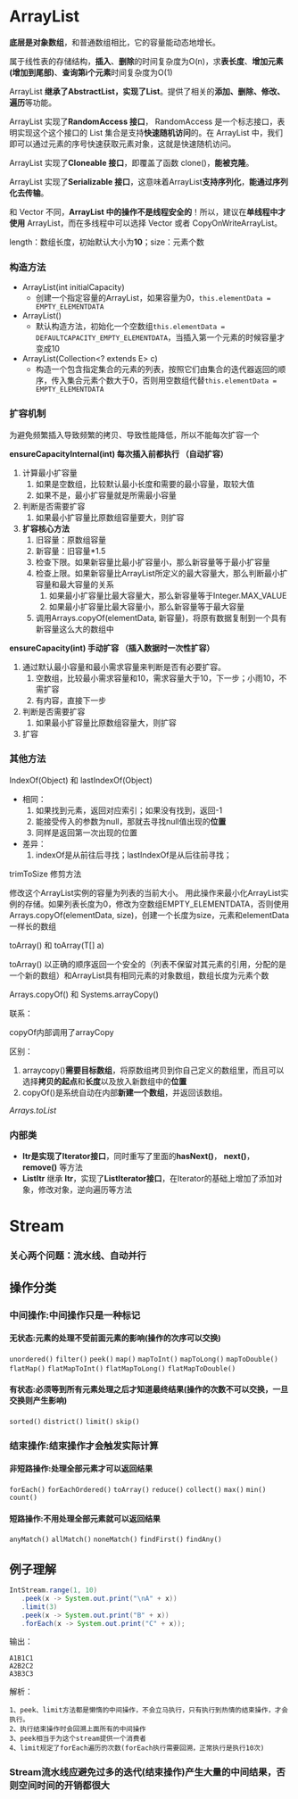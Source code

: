# ArrayList

**底层是对象数组**，和普通数组相比，它的容量能动态地增长。

属于线性表的存储结构，**插入**、**删除**的时间复杂度为O(n)，求**表长度**、**增加元素(增加到尾部)**、**查询第i个元素**时间复杂度为O(1)

ArrayList **继承了AbstractList，实现了List**。提供了相关的**添加、删除、修改、遍历**等功能。

ArrayList 实现了**RandomAccess 接口**， RandomAccess 是一个标志接口，表明实现这个这个接口的 List 集合是支持**快速随机访问**的。在 ArrayList 中，我们即可以通过元素的序号快速获取元素对象，这就是快速随机访问。

ArrayList 实现了**Cloneable 接口**，即覆盖了函数 clone()，**能被克隆**。

ArrayList 实现了**Serializable 接口**，这意味着ArrayList**支持序列化**，**能通过序列化去传输**。

和 Vector 不同，**ArrayList 中的操作不是线程安全的**！所以，建议在**单线程中才使用** ArrayList，而在多线程中可以选择 Vector 或者 CopyOnWriteArrayList。

length：数组长度，初始默认大小为**10**；size：元素个数





### 构造方法

- ArrayList(int initialCapacity)
  - 创建一个指定容量的ArrayList，如果容量为0，`this.elementData = EMPTY_ELEMENTDATA`
- ArrayList()
  - 默认构造方法，初始化一个空数组`this.elementData = DEFAULTCAPACITY_EMPTY_ELEMENTDATA`，当插入第一个元素的时候容量才变成10
- ArrayList(Collection<? extends E> c)
  - 构造一个包含指定集合的元素的列表，按照它们由集合的迭代器返回的顺序，传入集合元素个数大于0，否则用空数组代替`this.elementData = EMPTY_ELEMENTDATA`



### 扩容机制

为避免频繁插入导致频繁的拷贝、导致性能降低，所以不能每次扩容一个

**ensureCapacityInternal(int) 每次插入前都执行 （自动扩容）**

1. 计算最小扩容量
   1. 如果是空数组，比较默认最小长度和需要的最小容量，取较大值
   2. 如果不是，最小扩容量就是所需最小容量
2. 判断是否需要扩容
   1. 如果最小扩容量比原数组容量要大，则扩容
3. **扩容核心方法**
   1. 旧容量：原数组容量
   2. 新容量：旧容量*1.5
   3. 检查下限。如果新容量比最小扩容量小，那么新容量等于最小扩容量
   4. 检查上限。如果新容量比ArrayList所定义的最大容量大，那么判断最小扩容量和最大容量的关系
      1. 如果最小扩容量比最大容量大，那么新容量等于Integer.MAX_VALUE
      2. 如果最小扩容量比最大容量小，那么新容量等于最大容量
   5. 调用Arrays.copyOf(elementData, 新容量)，将原有数据复制到一个具有新容量这么大的数组中



**ensureCapacity(int) 手动扩容 （插入数据时一次性扩容）**

1. 通过默认最小容量和最小需求容量来判断是否有必要扩容。
   1. 空数组，比较最小需求容量和10，需求容量大于10，下一步；小雨10，不需扩容
   2. 有内容，直接下一步
2. 判断是否需要扩容
   1. 如果最小扩容量比原数组容量大，则扩容
3. 扩容



### 其他方法

IndexOf(Object) 和 lastIndexOf(Object)

- 相同：
  1. 如果找到元素，返回对应索引；如果没有找到，返回-1
  2. 能接受传入的参数为null，那就去寻找null值出现的**位置**
  3. 同样是返回第一次出现的位置
- 差异：
  1. indexOf是从前往后寻找；lastIndexOf是从后往前寻找；



trimToSize 修剪方法

修改这个ArrayList实例的容量为列表的当前大小。 用此操作来最小化ArrayList实例的存储。如果列表长度为0，修改为空数组EMPTY_ELEMENTDATA，否则使用Arrays.copyOf(elementData, size)，创建一个长度为size，元素和elementData一样长的数组



toArray() 和 toArray(T[] a)

toArray() 以正确的顺序返回一个安全的（列表不保留对其元素的引用，分配的是一个新的数组）和ArrayList具有相同元素的对象数组，数组长度为元素个数



Arrays.copyOf() 和 Systems.arrayCopy() 

联系：

copyOf内部调用了arrayCopy

区别：

1. arraycopy()**需要目标数组**，将原数组拷贝到你自己定义的数组里，而且可以选择**拷贝的起点**和**长度**以及放入新数组中的**位置**
2. copyOf()是系统自动在内部**新建一个数组**，并返回该数组。



*Arrays.toList*



### 内部类

- **Itr是实现了Iterator接口**，同时重写了里面的**hasNext()**， **next()**， **remove()** 等方法
- **ListItr** 继承 **Itr**，实现了**ListIterator接口**，在Iterator的基础上增加了添加对象，修改对象，逆向遍历等方法


# Stream
### 关心两个问题：流水线、自动并行
## 操作分类
### 中间操作:中间操作只是一种标记
#### 无状态:元素的处理不受前面元素的影响(操作的次序可以交换)
`unordered()`
`filter()`
`peek()`
`map()`
`mapToInt()`
`mapToLong()`
`mapToDouble()`
`flatMap()`
`flatMapToInt()`
`flatMapToLong()`
`flatMapToDouble()`
#### 有状态:必须等到所有元素处理之后才知道最终结果(操作的次数不可以交换，一旦交换则产生影响)
`sorted()`
`district()`
`limit()`
`skip()`
### 结束操作:结束操作才会触发实际计算
#### 非短路操作:处理全部元素才可以返回结果
`forEach()`
`forEachOrdered()`
`toArray()`
`reduce()`
`collect()`
`max()`
`min()`
`count()`
#### 短路操作:不用处理全部元素就可以返回结果
`anyMatch()`
`allMatch()`
`noneMatch()`
`findFirst()`
`findAny()`

## 例子理解

```java
IntStream.range(1, 10)
   .peek(x -> System.out.print("\nA" + x))
   .limit(3)
   .peek(x -> System.out.print("B" + x))
   .forEach(x -> System.out.print("C" + x));
```
输出：
```
A1B1C1
A2B2C2
A3B3C3
```
解析：
```
1、peek、limit方法都是懒惰的中间操作，不会立马执行，只有执行到热情的结束操作，才会执行。
2、执行结束操作时会回溯上面所有的中间操作
3、peek相当于为这个stream提供一个消费者
4、limit规定了forEach遍历的次数(forEach执行需要回溯，正常执行是执行10次)
```

### Stream流水线应避免过多的迭代(结束操作)产生大量的中间结果，否则空间时间的开销都很大
